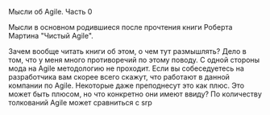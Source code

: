 Мысли об Agile. Часть 0

Мысли в основном родившиеся после прочтения книги Роберта Мартина "Чистый Agile".

Зачем вообще читать книги об этом, о чем тут размышлять? Дело в том, что у меня много противоречий по этому поводу. С одной стороны мода на Agile методологию не проходит. Если вы собеседуетесь на разработчика вам скорее всего скажут, что работают в данной компании по Agile. Некоторые даже преподнесут это как плюс. Это может быть плюсом, но что конкретно они имеют ввиду? По количеству толкований Agile может сравниться с  srp
